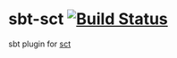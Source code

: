 # sbt-sct [![Build Status](https://travis-ci.org/bzumhagen/sbt-sct.svg?branch=master)](https://travis-ci.org/bzumhagen/sbt-sct)
sbt plugin for [sct](https://github.com/bzumhagen/sct)
